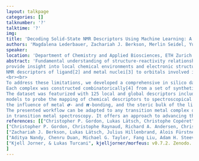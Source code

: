 ```yaml
---
layout: talkpage
categories: []
talknumber: '?'
talktime: '?'
img:
title: 'Decoding Solid-State NMR Descriptors Using Machine Learning: A Transition Metal Dataset'
authors: 'Magdalena Lederbauer, Zachariah J. Berkson, Merlin Seidel, Yuya Kakiuchi, Jérémy Roudin, Kjell Jorner, Christophe Copéret'
speaker:
location: 'Department of Chemistry and Applied Biosciences, ETH Zurich'
abstract: 'Fundamental understanding of structure-reactivity relationships in catalysis requires advanced spectroscopy, like solid-state NMR, where chemical shift tensors (CSTs) 
provide insight into local chemical environments and electronic structures.[1] Current methods rely on advanced computational orbital analysis to connect experimentally accessible 
NMR descriptors of ligand[2] and metal nuclei[3] to orbitals involved in reactivity. Due to the computational expense and time-consuming nature of these measurements, the explored chemical space is limited.
<br><br>
To address these limitations, we developed a comprehensive in silico dataset of 29’000 penta- and hexacoordinated complexes of d0 group(VI) metals (W and Mo) used as precatalysts in olefin conversion processes. 
Each complex was constructed combinatorically[4] from a set of synthetically accessible ligands, optimized using semiempirical methods and subjected to high-level DFT calculations to compute CSTs. 
The dataset was featurized with 125 local and global descriptors including steric and electronic parameters[5]. Through hierarchical clustering, we performed feature selection and tested simple machine learning 
models to probe the mapping of chemical descriptors to spectroscopical properties. Analysis of the dataset yields trends that are consistent with previous case studies and reveal several unexplored trends such as 
the influence of metal 𝝈- and 𝞹-bonding, and the steric bulk of the ligands.
The presented workflow can be adapted to any transition metal complex dataset with a predefined substitution pattern and ligand library. The dataset is designed to support machine learning applications 
in transition metal spectroscopy. It offers an approach to advancing the understanding of the link between spectroscopy and electronic structure across a broad composition space.'
references: [["Christopher P. Gordon, Lukas Lätsch, Christophe Copéret", J. Phys. Chem. Lett. ,2021, 12, 8, 2072–2085],
["Christopher P. Gordon, Christophe Raynaud, Richard A. Andersen, Christophe Copéret, Odile Eisenstein", Acc. Chem. Res. ,2019, 52, 8, 2278–2289],
["Zachariah J. Berkson, Lukas Lätsch, Julius Hillenbrand, Alois Fürstner, Christophe Copéret", J. Am. Chem. Soc. ,2022, 144, 33, 15020–15025],
["Aditya Nandy, Chenru Duan, Michael G. Taylor, Fang Liu, Adam H. Steeves, Heather J. Kulik", Chem. Rev. ,2021, 121, 16, 9927–10000],
["Kjell Jorner, & Lukas Turcani", kjelljorner/morfeus: v0.7.2. Zenodo. ,2022, "https://doi.org/10.5281/zenodo.7017599"]
]
---
```

